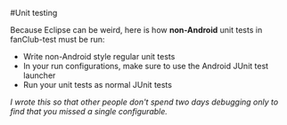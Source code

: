 #Unit testing

Because Eclipse can be weird, here is how **non-Android** unit tests in fanClub-test must be run:
* Write non-Android style regular unit tests
* In your run configurations, make sure to use the Android JUnit test launcher
* Run your unit tests as normal JUnit tests

*I wrote this so that other people don't spend two days debugging only to find that you missed a single configurable.*
